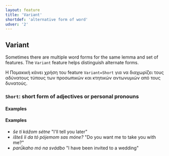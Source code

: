 ```yaml
---
layout: feature
title: 'Variant'
shortdef: 'alternative form of word'
udver: '2'
---
```


## Variant


Sometimes there are multiple word forms for the same lemma and set of features.
The `Variant` feature helps distinguish alternate forms.

Η Πομακική κάνει χρήση του feature `Variant=Short` για να διαχωρίζει τους αδύνατους τύπους των προσωπικών και κτητικών αντωνυμιών από τους δυνατούς.

### <a name="Short">`Short`</a>: short form of adjectives or personal pronouns

#### Examples

#### Examples

* _še tí kážom sétne_ "I'll tell you later" 
* _íšteš li da tó pójemom sas móne?_ "Do you want me to take you with me?" 
* _parǘkaho mó na svádbo_ "I have been invited to a wedding" 

<!-- Interlanguage links updated Ne 5. května 2024, 18:20:26 CEST -->
